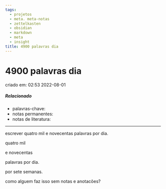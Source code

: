 ```yaml
---
tags:
  - projetos
  - meta. meta-notas
  - zettelkasten
  - obsidian
  - markdown
  - meta
  - insight
title: 4900 palavras dia
---
```

# 4900 palavras dia
criado em: 02:53 2022-08-01

##### Relacionado
- palavras-chave: 
- notas permanentes: 
- notas de literatura: 

---



escrever quatro mil e novecentas palavras por dia. 

quatro mil

e novecentas

palavras por dia.

por sete semanas.

como alguem faz isso sem notas e anotacões?
